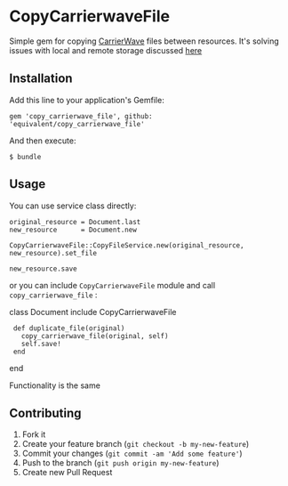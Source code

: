 # CopyCarrierwaveFile


Simple gem for copying [CarrierWave](https://github.com/carrierwaveuploader/carrierwave) files between resources.
It's solving issues with local and remote storage discussed
[here](http://stackoverflow.com/questions/9921085/whats-the-proper-way-to-copy-a-carrierwave-file-from-one-record-to-another)


## Installation

Add this line to your application's Gemfile:

    gem 'copy_carrierwave_file', github: 'equivalent/copy_carrierwave_file'

And then execute:

    $ bundle


## Usage

You can use service class directly: 

    original_resource = Document.last
    new_resource      = Document.new

    CopyCarrierwaveFile::CopyFileService.new(original_resource, new_resource).set_file

    new_resource.save

or you can include `CopyCarrierwaveFile` module and call `copy_carrierwave_file` :


   class Document
     include CopyCarrierwaveFile  

     def duplicate_file(original)
       copy_carrierwave_file(original, self)
       self.save!
     end
   end

Functionality is the same

## Contributing

1. Fork it
2. Create your feature branch (`git checkout -b my-new-feature`)
3. Commit your changes (`git commit -am 'Add some feature'`)
4. Push to the branch (`git push origin my-new-feature`)
5. Create new Pull Request

